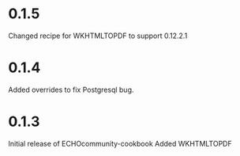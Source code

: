 # 0.1.5
Changed recipe for WKHTMLTOPDF to support 0.12.2.1

# 0.1.4
Added overrides to fix Postgresql bug.

# 0.1.3

Initial release of ECHOcommunity-cookbook
Added WKHTMLTOPDF
